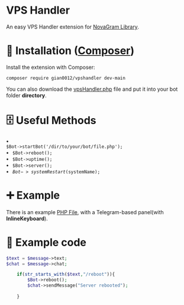 # VPS Handler
An easy VPS Handler extension for <a href='https://github.com/skrtdev/NovaGram'>NovaGram Library</a>.
# 📄 Installation (<a href='https://getcomposer.org/'>Composer</a>)
Install the extension with Composer:
<pre><code>composer require gian0012/vpshandler dev-main</code></pre>

You can also download the <a href='https://github.com/gian0012/VPS-Handler/blob/main/src/vpsHandler.php'>vpsHandler.php</a> file and put it into your bot folder <b>directory</b>.
# 🗄 Useful Methods
<b> • </b><code> $Bot->startBot('/dir/to/your/bot/file.php');</code> \
<b> • </b><code> $Bot->reboot();</code> \
<b> • </b><code> $Bot->uptime();</code> \
<b> • </b><code> $Bot->server();</code> \
<b> • </b><code> $Bot->systemRestart($systemName);</code> 
# ➕ Example
There is an example <a href='https://github.com/gian0012/VPS-Handler/blob/main/examples/panel.php'>PHP File</a>, with a Telegram-based panel(with <b>InlineKeyboard</b>).
# 📑 Example code
```php
$text = $message->text;
$chat = $message->chat;

    if(str_starts_with($text,"/reboot")){
        $Bot->reboot();
        $chat->sendMessage("Server rebooted");
            
    }
    
 
